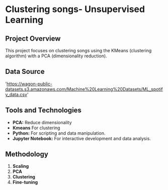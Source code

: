 # Clustering songs- Unsupervised Learning

## Project Overview
This project focuses on clustering songs using the KMeans (clustering algorithm) with a PCA (dimensionality reduction).

## Data Source
'https://wagon-public-datasets.s3.amazonaws.com/Machine%20Learning%20Datasets/ML_spotify_data.csv'


## Tools and Technologies
- **PCA:** Reduce dimensionality
- **Kmeans** For clustering
- **Python:** For scripting and data manipulation.
- **Jupyter Notebook:** For interactive development and data analysis.

## Methodology
1. **Scaling**
2. **PCA**
3. **Clustering**
4. **Fine-tuning**

